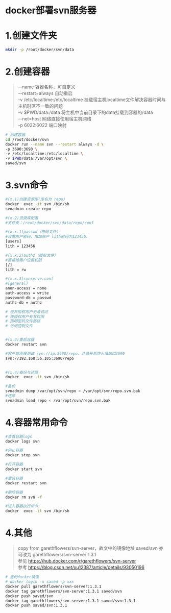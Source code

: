 # docker部署svn服务器

# 1.创建文件夹
``` bash
mkdir -p /root/docker/svn/data
```

# 2.创建容器
> --name 容器名称，可自定义  
> --restart=always 自动重启  
> -v /etc/localtime:/etc/localtime 挂载宿主机localtime文件解决容器时间与主机时区不一致的问题  
> -v $PWD/data:/data 将主机中当前目录下的data挂载到容器的/data  
> --net=host 网络直接使用宿主机网络  
> -p 6022:6022 端口映射  

``` bash
# 创建容器
cd /root/docker/svn
docker run --name svn --restart always -d \
-p 3690:3690 \
-v /etc/localtime:/etc/localtime \
-v $PWD/data:/var/opt/svn \
saved/svn
```

# 3.svn命令
``` bash
#(x.1)创建资源库(库名为 repo)
docker  exec -it svn /bin/sh
svnadmin create repo

#(x.2)资源库配置
#文件夹：/root/docker/svn/data/repo/conf

#(x.x.1)passwd（密码文件）
#设置用户密码，增加账户 lith密码为123456:
[users]
lith = 123456

#(x.x.2)authz（授权文件）
#直接给用户设置权限
[/]
lith = rw

#(x.x.3)svnserve.conf
#[general]
anon-access = none
auth-access = write
password-db = passwd
authz-db = authz

# 使非授权用户无法访问
# 使授权用户有写权限
# 指明密码文件路径
# 访问控制文件


#(x.3)重启容器
docker restart svn

#客户端连接测试 svn://ip:3690/repo，注意开启防火墙端口3690
svn://192.168.56.105:3690/repo

 
#(x.4)备份与还原
docker  exec -it svn /bin/sh

#备份
svnadmin dump /var/opt/svn/repo > /var/opt/svn/repo.svn.bak
#还原
svnadmin load repo < /var/opt/svn/repo.svn.bak
```


# 4.容器常用命令
``` bash
#查看容器logs
docker logs svn

#停止容器
docker stop svn

#打开容器
docker start svn

#重启容器
docker restart svn

#删除容器
docker rm svn -f

#进入容器执行命令
docker  exec -it svn /bin/sh
```


# 4.其他
> copy from garethflowers/svn-server，故文中的镜像地址 saved/svn 亦可改为 garethflowers/svn-server:1.3.1  
> 参见 https://hub.docker.com/r/garethflowers/svn-server  
> 参考 https://blog.csdn.net/xu12387/article/details/93050196

``` bash
# 备份docker镜像
# docker login -u saved -p xxx
docker pull garethflowers/svn-server:1.3.1
docker tag garethflowers/svn-server:1.3.1 saved/svn
docker push saved/svn
docker tag garethflowers/svn-server:1.3.1 saved/svn:1.3.1
docker push saved/svn:1.3.1
```
